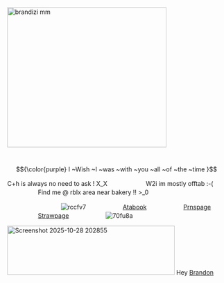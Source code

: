 ⠀ ⠀⠀ ⠀⠀ㅤㅤ⠀ ⠀⠀ ⠀⠀ㅤ⠀ ⠀⠀ ⠀⠀ㅤ<img width="367" height="323" alt="brandizi mm" src="https://github.com/user-attachments/assets/767395b9-ab60-4cd7-95b7-4ae3bde59387" /> 


⠀ ⠀⠀ ⠀⠀ㅤㅤ⠀ ⠀⠀ ⠀⠀ㅤㅤ⠀ ⠀⠀ ⠀⠀ㅤㅤ $${\color{purple} I ~Wish ~I ~was ~with ~you ~all ~of ~the ~time  }$$

C+h is always no need to ask ! X_X⠀ ⠀⠀ ⠀⠀ㅤㅤ W2i im mostly offtab :-(⠀ ⠀⠀ ⠀⠀ㅤㅤFind me @ rblx area near bakery !! >_0

⠀ ⠀⠀ ⠀⠀ㅤ⠀ ⠀⠀ ㅤ![rccfv7](https://github.com/user-attachments/assets/9594cda8-37e6-476d-8f61-96e143292c14)⠀ ⠀⠀ ⠀⠀ㅤㅤ[Atabook](https://yellowmu1qs.atabook.org/)⠀ ⠀⠀ ⠀⠀ㅤㅤ[Prnspage](https://en.pronouns.page/@Yellowmugqs)⠀ ⠀⠀ ⠀⠀ㅤㅤ[Strawpage](https://yellowmuhqsigig.straw.page/)⠀ ⠀⠀ ⠀⠀ㅤㅤ![70fu8a](https://github.com/user-attachments/assets/6b968fcb-3358-48b2-8fa3-017e9bb687cb)


<img width="386" height="113" alt="Screenshot 2025-10-28 202855" src="https://github.com/user-attachments/assets/ec7af2fc-5251-42ea-976b-40eaa20b4a6b" /> Hey [Brandon](https://github.com/kasperpwns)
